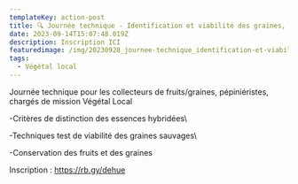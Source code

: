 ```yaml
---
templateKey: action-post
title: 🔍 Journée technique - Identification et viabilité des graines, ligneux
date: 2023-09-14T15:07:48.019Z
description: Inscription ICI
featuredimage: /img/20230928_journee-technique_identification-et-viabilité_invitation.jpg
tags:
  - Végétal local
---
```

Journée technique pour les collecteurs de fruits/graines, pépiniéristes, chargés de mission Végétal Local

\-Critères de distinction des essences hybridées\

\-Techniques test de viabilité des graines sauvages\

\-Conservation des fruits et des graines

Inscription : <https://rb.gy/dehue>
